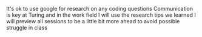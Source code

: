It's ok to use google for research on any coding questions
Communication is key at Turing and in the work field
I will use the research tips we learned
I will preview all sessions to be a little bit more ahead to avoid possible struggle in class
